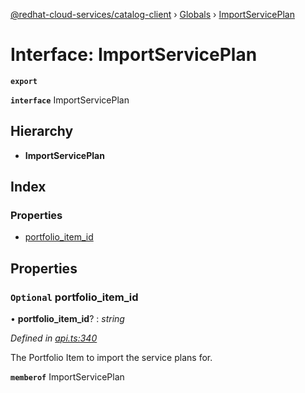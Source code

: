 [@redhat-cloud-services/catalog-client](../README.md) › [Globals](../globals.md) › [ImportServicePlan](importserviceplan.md)

# Interface: ImportServicePlan

**`export`** 

**`interface`** ImportServicePlan

## Hierarchy

* **ImportServicePlan**

## Index

### Properties

* [portfolio_item_id](importserviceplan.md#optional-portfolio_item_id)

## Properties

### `Optional` portfolio_item_id

• **portfolio_item_id**? : *string*

*Defined in [api.ts:340](https://github.com/RedHatInsights/javascript-clients/blob/master/packages/catalog/api.ts#L340)*

The Portfolio Item to import the service plans for.

**`memberof`** ImportServicePlan
